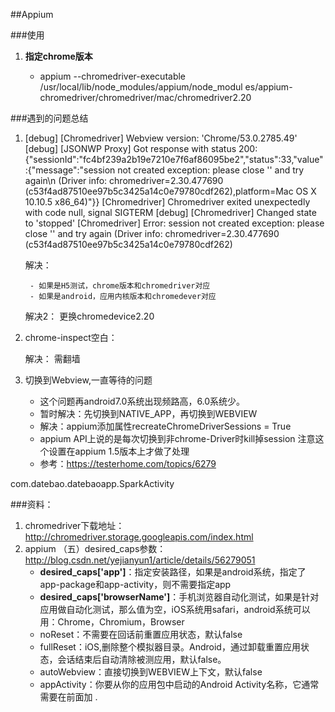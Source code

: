 ##Appium


###使用
1. **指定chrome版本**
    
    - appium --chromedriver-executable /usr/local/lib/node_modules/appium/node_modul
es/appium-chromedriver/chromedriver/mac/chromedriver2.20




###遇到的问题总结

1. [debug] [Chromedriver] Webview version: 'Chrome/53.0.2785.49'
[debug] [JSONWP Proxy] Got response with status 200: {"sessionId":"fc4bf239a2b19e7210e7f6af86095be2","status":33,"value":{"message":"session not created exception: please close '' and try again\n  (Driver info: chromedriver=2.30.477690 (c53f4ad87510ee97b5c3425a14c0e79780cdf262),platform=Mac OS X 10.10.5 x86_64)"}}
[Chromedriver] Chromedriver exited unexpectedly with code null, signal SIGTERM
[debug] [Chromedriver] Changed state to 'stopped'
[Chromedriver] Error: session not created exception: please close '' and try again
  (Driver info: chromedriver=2.30.477690 (c53f4ad87510ee97b5c3425a14c0e79780cdf262)
    
    解决：
    
        - 如果是H5测试，chrome版本和chromedriver对应
        - 如果是android，应用内核版本和chromedever对应
	解决2： 更换chromedevice2.20
2. chrome-inspect空白：

	解决： 需翻墙
3. 切换到Webview,一直等待的问题
	
	- 这个问题再android7.0系统出现频路高，6.0系统少。
	- 暂时解决：先切换到NATIVE_APP，再切换到WEBVIEW
	- 解决：appium添加属性recreateChromeDriverSessions = True
	- appium API上说的是每次切换到非chrome-Driver时kill掉session 注意这个设置在appium 1.5版本上才做了处理
	- 参考：https://testerhome.com/topics/6279

com.datebao.datebaoapp.SparkActivity

###资料：

1. chromedriver下载地址：http://chromedriver.storage.googleapis.com/index.html
2.  appium （五）desired_caps参数：http://blog.csdn.net/yejianyun1/article/details/56279051
	- **desired_caps['app']**：指定安装路径，如果是android系统，指定了app-package和app-activity，则不需要指定app
	- **desired_caps['browserName']**：手机浏览器自动化测试，如果是针对应用做自动化测试，那么值为空，iOS系统用safari，android系统可以用：Chrome，Chromium，Browser
	- noReset：不需要在回话前重置应用状态，默认false
	- fullReset：iOS,删除整个模拟器目录。Android，通过卸载重置应用状态，会话结束后自动清除被测应用，默认false。
	- autoWebview：直接切换到WEBVIEW上下文，默认false
	- appActivity：你要从你的应用包中启动的Android Activity名称，它通常需要在前面加 .